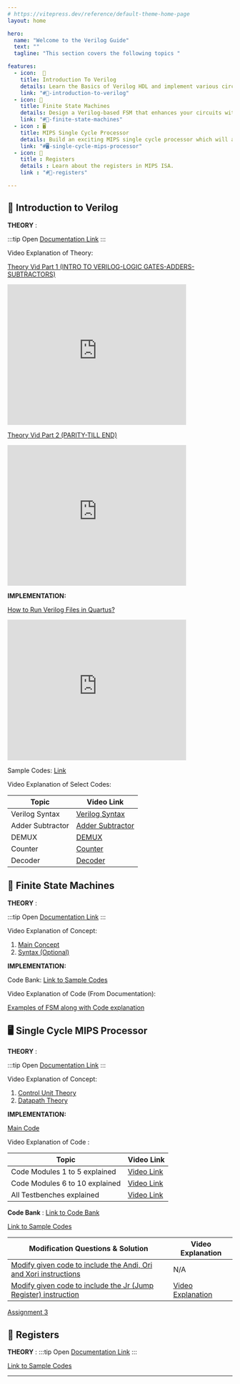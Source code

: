 ```yaml
---
# https://vitepress.dev/reference/default-theme-home-page
layout: home

hero:
  name: "Welcome to the Verilog Guide"
  text: ""
  tagline: "This section covers the following topics "

features:
  - icon:  📖
    title: Introduction To Verilog
    details: Learn the Basics of Verilog HDL and implement various circuits using Verilog.
    link: "#📖-introduction-to-verilog"
  - icon: 🚦
    title: Finite State Machines
    details: Design a Verilog-based FSM that enhances your circuits with efficient sequential control and decision-making capabilities.
    link: "#🚦-finite-state-machines"
  - icon : 🖥️
    title: MIPS Single Cycle Processor
    details: Build an exciting MIPS single cycle processor which will allow you to run MIPS hardware commands.
    link: "#🖥️-single-cycle-mips-processor"
  - icon: 💾
    title : Registers
    details : Learn about the registers in MIPS ISA.
    link : "#💾-registers"

---
```


<!-- For full documentation visit [mkdocs.org](https://www.mkdocs.org).     -->
<!--
This course covers the following topics-


* `Introduction To Verilog` - Learn the Basics of Verilog HDL.
* `Finite State Machines` - Design a Verilog-based Finite State Machine (FSM) that enhances your circuits with efficient sequential control and decision-making capabilities.
* `MIPS Single Cycle Processor` - Build an exciting MIPS single cycle processor which will allow you to run MIPS hardware commands. -->


## **📖 Introduction to Verilog**

**THEORY** :

:::tip Open
[Documentation Link](./Intro.md)
:::

Video Explanation of Theory:

[Theory Vid Part 1 (INTRO TO VERILOG-LOGIC GATES-ADDERS-SUBTRACTORS)](https://youtu.be/SnNwp8LP_2k)  

<iframe width="400" height="315" src="https://www.youtube.com/embed/SnNwp8LP_2k" frameborder="0" allow="accelerometer; autoplay; clipboard-write; encrypted-media; gyroscope; picture-in-picture" allowfullscreen></iframe>

[Theory Vid Part 2 (PARITY-TILL END)](https://youtu.be/VU-qFRw2F_s)

<iframe width="400" height="315" src="https://www.youtube.com/embed/VU-qFRw2F_s" frameborder="0" allow="accelerometer; autoplay; clipboard-write; encrypted-media; gyroscope; picture-in-picture" allowfullscreen></iframe>


**IMPLEMENTATION:**

[How to Run Verilog Files in Quartus?](https://youtu.be/cICPPWahs0k)


<iframe width="400" height="315" src="https://www.youtube.com/embed/cICPPWahs0k" frameborder="0" allow="accelerometer; autoplay; clipboard-write; encrypted-media; gyroscope; picture-in-picture" allowfullscreen></iframe>

Sample Codes: [Link](https://github.com/hwlabnitc/Intro-to-Verilog)  

Video Explanation of Select Codes:

| Topic | Video Link |
| --- | --- |
| Verilog Syntax | [Verilog Syntax](https://youtu.be/xPxiqmg8utg) |
| Adder Subtractor | [Adder Subtractor](https://youtu.be/QKHHTn3Egt8) |
| DEMUX | [DEMUX](https://youtu.be/cZN4N8gheUE) |
| Counter | [Counter](https://youtu.be/lO8pcw8oQx8) |
| Decoder | [Decoder](https://youtu.be/w--_pwD1ugM) |


## **🚦 Finite State Machines**

**THEORY** :  

:::tip Open
[Documentation Link](./fsm.md)
:::

Video Explanation of Concept:

1. [Main Concept](https://youtu.be/9nHTW8BrM_w)
2. [Syntax (Optional)](https://youtu.be/EqF6Gd7BQzk)

**IMPLEMENTATION:** 

Code Bank:
[Link to Sample Codes](https://github.com/hwlab-csed/Finite-State-Machines)

Video Explanation of Code (From Documentation):  

[Examples of FSM along with Code explanation](https://youtu.be/zHOonX-TYoI)

## **🖥️ Single Cycle MIPS Processor**

**THEORY** :

:::tip Open
[Documentation Link](./SingleCycle.md)
:::

Video Explanation of Concept:

1. [Control Unit Theory](https://youtu.be/_QdWPSIrtVo)
2. [Datapath Theory](https://youtu.be/n8S_XsjyF9U)

**IMPLEMENTATION:** 

[Main Code](https://github.com/hwlab-csed/Single-Cycle-Processor)

Video Explanation of Code :

| Topic | Video Link |
|---|---|
| Code Modules 1 to 5 explained  | [Video Link](https://youtu.be/akrKa3O-7T8)|
| Code Modules 6 to 10 explained | [Video Link](https://youtu.be/Q51G2JWI5t0)|
|All Testbenches explained | [Video Link](https://youtu.be/_pPCv_fkO1w)|

**Code Bank** : [Link to Code Bank](https://github.com/hwlabnitc/Single-Cycle-Processor/blob/main/Sample%20Codes/SingleCycleV1.v)

[Link to Sample Codes](https://github.com/hwlabnitc/Single-Cycle-Processor)

|**Modification Questions & Solution** | Video Explanation |
|---|---|
| [Modify given code to include the Andi, Ori and Xori instructions](https://github.com/hwlabnitc/Single-Cycle-Processor/tree/main/Modification/andi%2C%20ori%2C%20xori/README.md) | N/A |
| [Modify given code to include the Jr (Jump Register) instruction](https://github.com/hwlabnitc/Single-Cycle-Processor/tree/main/Modification/jr/README.md) | [Video Explanation](https://www.youtube.com/watch?v=YdMKU0FelT4&list=PLJGMNIXnU1SLUNfqTxjIEp-oW4wWtr5Mc&index=10) |

[Assignment 3](https://github.com/hwlabnitc/Single-Cycle-Processor/blob/main/Assignment3/Questions.md)


## **💾 Registers**

**THEORY** :
:::tip Open
[Documentation Link](./registers.md)
:::

 [Link to Sample Codes](https://github.com/hwlabnitc/Registers)

---
